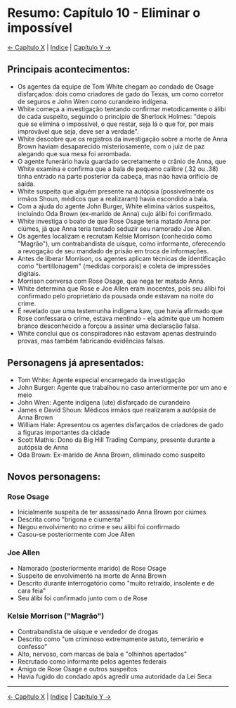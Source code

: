 # Resumo: Capítulo 10 - Eliminar o impossível

[← Capítulo X](assassinos_da_lua_das_flores_chapter_0X_resumo.md) | [Indice](README.md) | [Capítulo Y →](assassinos_da_lua_das_flores_chapter_0Y_resumo.md)

## Principais acontecimentos:
- Os agentes da equipe de Tom White chegam ao condado de Osage disfarçados: dois como criadores de gado do Texas, um como corretor de seguros e John Wren como curandeiro indígena.
- White começa a investigação tentando confirmar metodicamente o álibi de cada suspeito, seguindo o princípio de Sherlock Holmes: "depois que se elimina o impossível, o que restar, seja lá o que for, por mais improvável que seja, deve ser a verdade".
- White descobre que os registros da investigação sobre a morte de Anna Brown haviam desaparecido misteriosamente, com o juiz de paz alegando que sua mesa foi arrombada.
- O agente funerário havia guardado secretamente o crânio de Anna, que White examina e confirma que a bala de pequeno calibre (.32 ou .38) tinha entrado na parte posterior da cabeça, mas não havia orifício de saída.
- White suspeita que alguém presente na autópsia (possivelmente os irmãos Shoun, médicos que a realizaram) havia escondido a bala.
- Com a ajuda do agente John Burger, White elimina vários suspeitos, incluindo Oda Brown (ex-marido de Anna) cujo álibi foi confirmado.
- White investiga o boato de que Rose Osage teria matado Anna por ciúmes, já que Anna teria tentado seduzir seu namorado Joe Allen.
- Os agentes localizam e recrutam Kelsie Morrison (conhecido como "Magrão"), um contrabandista de uísque, como informante, oferecendo a revogação de seu mandado de prisão em troca de informações.
- Antes de liberar Morrison, os agentes aplicam técnicas de identificação como "bertillonagem" (medidas corporais) e coleta de impressões digitais.
- Morrison conversa com Rose Osage, que nega ter matado Anna.
- White determina que Rose e Joe Allen eram inocentes, pois seu álibi foi confirmado pelo proprietário da pousada onde estavam na noite do crime.
- É revelado que uma testemunha indígena kaw, que havia afirmado que Rose confessara o crime, estava mentindo - ela admite que um homem branco desconhecido a forçou a assinar uma declaração falsa.
- White conclui que os conspiradores não estavam apenas destruindo provas, mas também fabricando evidências falsas.

## Personagens já apresentados:
- Tom White: Agente especial encarregado da investigação
- John Burger: Agente que trabalhou no caso anteriormente por um ano e meio
- John Wren: Agente indígena (ute) disfarçado de curandeiro
- James e David Shoun: Médicos irmãos que realizaram a autópsia de Anna Brown
- William Hale: Apresentou os agentes disfarçados de criadores de gado a figuras importantes da cidade
- Scott Mathis: Dono da Big Hill Trading Company, presente durante a autópsia de Anna
- Oda Brown: Ex-marido de Anna Brown, eliminado como suspeito

## Novos personagens:

### Rose Osage
- Inicialmente suspeita de ter assassinado Anna Brown por ciúmes
- Descrita como "brigona e ciumenta"
- Negou envolvimento no crime e seu álibi foi confirmado
- Casou-se posteriormente com Joe Allen

### Joe Allen
- Namorado (posteriormente marido) de Rose Osage
- Suspeito de envolvimento na morte de Anna Brown
- Descrito durante interrogatório como "muito retraído, insolente e de cara feia"
- Seu álibi foi confirmado junto com o de Rose

### Kelsie Morrison ("Magrão")
- Contrabandista de uísque e vendedor de drogas
- Descrito como "um criminoso extremamente astuto, temerário e confesso"
- Alto, nervoso, com marcas de bala e "olhinhos apertados"
- Recrutado como informante pelos agentes federais
- Amigo de Rose Osage e outros suspeitos
- Havia fugido do condado após agredir uma autoridade da Lei Seca 
---
[← Capítulo X](assassinos_da_lua_das_flores_chapter_0X_resumo.md) | [Indice](README.md) | [Capítulo Y →](assassinos_da_lua_das_flores_chapter_0Y_resumo.md)